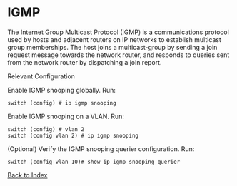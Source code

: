 # IGMP

The Internet Group Multicast Protocol (IGMP) is a communications protocol used by hosts and adjacent routers on IP networks to establish multicast group memberships. The host joins a multicast-group by sending a join request message towards the network router, and responds to queries sent from the network router by dispatching a join report.

Relevant Configuration 

Enable IGMP snooping globally. Run: 

```
switch (config) # ip igmp snooping
```

Enable IGMP snooping on a VLAN. Run: 

```
switch (config) # vlan 2
switch (config vlan 2) # ip igmp snooping
```

(Optional) Verify the IGMP snooping querier configuration. Run:

```
switch (config vlan 10)# show ip igmp snooping querier
```

[Back to Index](./index.md)
